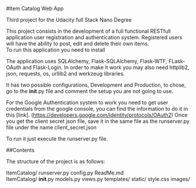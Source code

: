 #Item Catalog Web App

Third project for the Udacity full Stack Nano Degree

This project consists in the development of a full functional RESTfull 
application user registration and authentication system. Registered users
will have the ability to post, edit and delete their own items.  
To run this application you need to install 

The application uses SQLAlchemy, Flask-SQLAlchemy, Flask-WTF, FLask-OAuth and 
Flask-Login. In order to make it work you may also need httplib2, json,
requests, os, urllib2 and werkzeug libraries. 

It has two possible configurations, Development and Production, to chose, go
to the __init__.py file and comment the setup you are not going to use.

For the Google Authentication system to work you need to get user credentials 
from the google console, you can find the information to do it in this [link].
(https://developers.google.com/identity/protocols/OAuth2)
Once you get the client secret json file, save it in the same file as the 
runserver.py file under the name client_secret.json 

To run it just execute the runserver.py file.

 
##Contents 

The structure of the project is as follows:

ItemCatalog/
    runserver.py
    config.py
    ReadMe.md  
    ItemCatalog/
        __init__.py
        models.py
        views.py
        templates/
        static/
            style.css
            images/

            
            